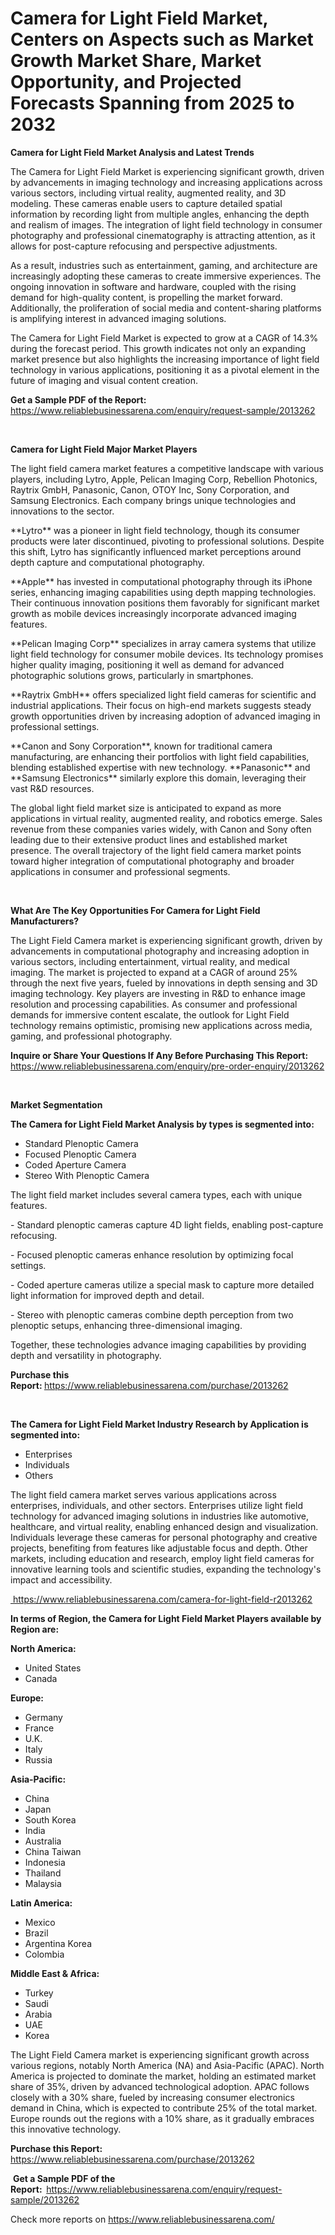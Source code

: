 <p><h1>Camera for Light Field Market, Centers on Aspects such as Market Growth Market Share, Market Opportunity, and Projected Forecasts Spanning from 2025 to 2032</h1></p><p><strong>Camera for Light Field Market Analysis and Latest Trends</strong></p>
<p><p>The Camera for Light Field Market is experiencing significant growth, driven by advancements in imaging technology and increasing applications across various sectors, including virtual reality, augmented reality, and 3D modeling. These cameras enable users to capture detailed spatial information by recording light from multiple angles, enhancing the depth and realism of images. The integration of light field technology in consumer photography and professional cinematography is attracting attention, as it allows for post-capture refocusing and perspective adjustments.</p><p>As a result, industries such as entertainment, gaming, and architecture are increasingly adopting these cameras to create immersive experiences. The ongoing innovation in software and hardware, coupled with the rising demand for high-quality content, is propelling the market forward. Additionally, the proliferation of social media and content-sharing platforms is amplifying interest in advanced imaging solutions.</p><p>The Camera for Light Field Market is expected to grow at a CAGR of 14.3% during the forecast period. This growth indicates not only an expanding market presence but also highlights the increasing importance of light field technology in various applications, positioning it as a pivotal element in the future of imaging and visual content creation.</p></p>
<p><strong>Get a Sample PDF of the Report:&nbsp;</strong> <a href="https://www.reliablebusinessarena.com/enquiry/request-sample/2013262?utm_campaign=2382&utm_medium=2&utm_source=Github&utm_content=ia&utm_term=13022025&utm_id=camera-for-light-field">https://www.reliablebusinessarena.com/enquiry/request-sample/2013262</a></p>
<p>&nbsp;</p>
<p><strong>Camera for Light Field Major Market Players</strong></p>
<p><p>The light field camera market features a competitive landscape with various players, including Lytro, Apple, Pelican Imaging Corp, Rebellion Photonics, Raytrix GmbH, Panasonic, Canon, OTOY Inc, Sony Corporation, and Samsung Electronics. Each company brings unique technologies and innovations to the sector.</p><p>**Lytro** was a pioneer in light field technology, though its consumer products were later discontinued, pivoting to professional solutions. Despite this shift, Lytro has significantly influenced market perceptions around depth capture and computational photography. </p><p>**Apple** has invested in computational photography through its iPhone series, enhancing imaging capabilities using depth mapping technologies. Their continuous innovation positions them favorably for significant market growth as mobile devices increasingly incorporate advanced imaging features.</p><p>**Pelican Imaging Corp** specializes in array camera systems that utilize light field technology for consumer mobile devices. Its technology promises higher quality imaging, positioning it well as demand for advanced photographic solutions grows, particularly in smartphones.</p><p>**Raytrix GmbH** offers specialized light field cameras for scientific and industrial applications. Their focus on high-end markets suggests steady growth opportunities driven by increasing adoption of advanced imaging in professional settings.</p><p>**Canon and Sony Corporation**, known for traditional camera manufacturing, are enhancing their portfolios with light field capabilities, blending established expertise with new technology. **Panasonic** and **Samsung Electronics** similarly explore this domain, leveraging their vast R&D resources.</p><p>The global light field market size is anticipated to expand as more applications in virtual reality, augmented reality, and robotics emerge. Sales revenue from these companies varies widely, with Canon and Sony often leading due to their extensive product lines and established market presence. The overall trajectory of the light field camera market points toward higher integration of computational photography and broader applications in consumer and professional segments.</p></p>
<p>&nbsp;</p>
<p><strong>What Are The Key Opportunities For Camera for Light Field Manufacturers?</strong></p>
<p><p>The Light Field Camera market is experiencing significant growth, driven by advancements in computational photography and increasing adoption in various sectors, including entertainment, virtual reality, and medical imaging. The market is projected to expand at a CAGR of around 25% through the next five years, fueled by innovations in depth sensing and 3D imaging technology. Key players are investing in R&D to enhance image resolution and processing capabilities. As consumer and professional demands for immersive content escalate, the outlook for Light Field technology remains optimistic, promising new applications across media, gaming, and professional photography.</p></p>
<p><strong>Inquire or Share Your Questions If Any Before Purchasing This Report:</strong> <a href="https://www.reliablebusinessarena.com/enquiry/pre-order-enquiry/2013262?utm_campaign=2382&utm_medium=2&utm_source=Github&utm_content=ia&utm_term=13022025&utm_id=camera-for-light-field">https://www.reliablebusinessarena.com/enquiry/pre-order-enquiry/2013262</a></p>
<p>&nbsp;</p>
<p><strong>Market Segmentation</strong></p>
<p><strong>The Camera for Light Field Market Analysis by types is segmented into:</strong></p>
<p><ul><li>Standard Plenoptic Camera</li><li>Focused Plenoptic Camera</li><li>Coded Aperture Camera</li><li>Stereo With Plenoptic Camera</li></ul></p>
<p><p>The light field market includes several camera types, each with unique features. </p><p>- Standard plenoptic cameras capture 4D light fields, enabling post-capture refocusing.</p><p>- Focused plenoptic cameras enhance resolution by optimizing focal settings.</p><p>- Coded aperture cameras utilize a special mask to capture more detailed light information for improved depth and detail.</p><p>- Stereo with plenoptic cameras combine depth perception from two plenoptic setups, enhancing three-dimensional imaging. </p><p>Together, these technologies advance imaging capabilities by providing depth and versatility in photography.</p></p>
<p><strong>Purchase this Report:&nbsp;</strong><a href="https://www.reliablebusinessarena.com/purchase/2013262?utm_campaign=2382&utm_medium=2&utm_source=Github&utm_content=ia&utm_term=13022025&utm_id=camera-for-light-field">https://www.reliablebusinessarena.com/purchase/2013262</a></p>
<p>&nbsp;</p>
<p><strong>The Camera for Light Field Market Industry Research by Application is segmented into:</strong></p>
<p><ul><li>Enterprises</li><li>Individuals</li><li>Others</li></ul></p>
<p><p>The light field camera market serves various applications across enterprises, individuals, and other sectors. Enterprises utilize light field technology for advanced imaging solutions in industries like automotive, healthcare, and virtual reality, enabling enhanced design and visualization. Individuals leverage these cameras for personal photography and creative projects, benefiting from features like adjustable focus and depth. Other markets, including education and research, employ light field cameras for innovative learning tools and scientific studies, expanding the technology's impact and accessibility.</p></p>
<p><a href="https://www.reliablebusinessarena.com/camera-for-light-field-r2013262?utm_campaign=2382&utm_medium=2&utm_source=Github&utm_content=ia&utm_term=13022025&utm_id=camera-for-light-field">&nbsp;https://www.reliablebusinessarena.com/camera-for-light-field-r2013262</a></p>
<p><strong>In terms of Region, the Camera for Light Field Market Players available by Region are:</strong></p>
<p>
    <p> <strong> North America: </strong>
        <ul>
            <li>United States</li>
            <li>Canada</li>
        </ul>
        </p> 
    <p> <strong> Europe: </strong>
        <ul>
            <li>Germany</li>
            <li>France</li>
            <li>U.K.</li>
            <li>Italy</li>
            <li>Russia</li>
        </ul>
        </p> 
    <p> <strong> Asia-Pacific: </strong>
        <ul>
            <li>China</li>
            <li>Japan</li>
            <li>South Korea</li>
            <li>India</li>
            <li>Australia</li>
            <li>China Taiwan</li>
            <li>Indonesia</li>
            <li>Thailand</li>
            <li>Malaysia</li>
        </ul>
        </p> 
    <p> <strong> Latin America: </strong>
        <ul>
            <li>Mexico</li>
            <li>Brazil</li>
            <li>Argentina Korea</li>
            <li>Colombia</li>
        </ul>
        </p> 
    <p> <strong> Middle East & Africa: </strong>
        <ul>
            <li>Turkey</li>
            <li>Saudi</li>
            <li>Arabia</li>
            <li>UAE</li>
            <li>Korea</li>
        </ul>
    </p>
    </p>
<p><p>The Light Field Camera market is experiencing significant growth across various regions, notably North America (NA) and Asia-Pacific (APAC). North America is projected to dominate the market, holding an estimated market share of 35%, driven by advanced technological adoption. APAC follows closely with a 30% share, fueled by increasing consumer electronics demand in China, which is expected to contribute 25% of the total market. Europe rounds out the regions with a 10% share, as it gradually embraces this innovative technology.</p></p>
<p><strong>Purchase this Report: </strong><a href="https://www.reliablebusinessarena.com/purchase/2013262?utm_campaign=2382&utm_medium=2&utm_source=Github&utm_content=ia&utm_term=13022025&utm_id=camera-for-light-field">https://www.reliablebusinessarena.com/purchase/2013262</a></p>
<p>&nbsp;<strong>Get a Sample PDF of the Report:&nbsp;&nbsp;</strong><a href="https://www.reliablebusinessarena.com/enquiry/request-sample/2013262?utm_campaign=2382&utm_medium=2&utm_source=Github&utm_content=ia&utm_term=13022025&utm_id=camera-for-light-field">https://www.reliablebusinessarena.com/enquiry/request-sample/2013262</a></p>
<p><strong></strong></p>
<p>Check more reports on <a href="https://www.reliablebusinessarena.com/?utm_campaign=2382&utm_medium=2&utm_source=Github&utm_content=ia&utm_term=13022025&utm_id=camera-for-light-field">https://www.reliablebusinessarena.com/</a></p>